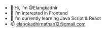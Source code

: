 - 👋 Hi, I’m @Elangkadhir
- 👀 I’m interested in Frontend
- 🌱 I’m currently learning Java Script & React
- 📫 elangkadhirnathan12@gmail.com


<!---
Elangkadhir/Elangkadhir is a ✨ special ✨ repository because its `README.md` (this file) appears on your GitHub profile.
You can click the Preview link to take a look at your changes.
--->

